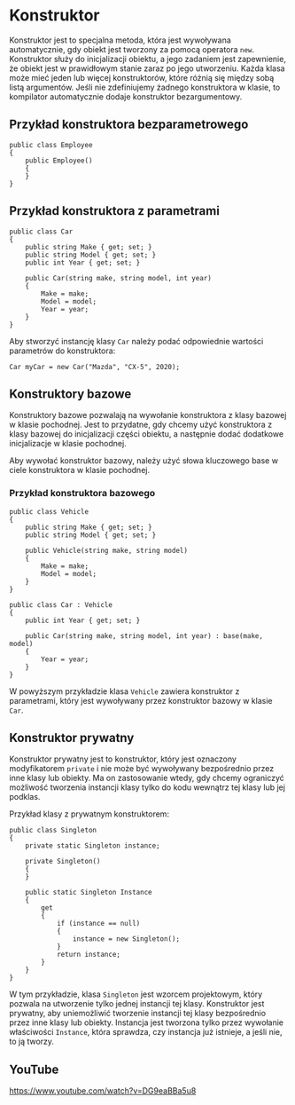 # Konstruktor

Konstruktor jest to specjalna metoda, która jest wywoływana automatycznie, gdy obiekt jest tworzony za pomocą operatora `new`. Konstruktor służy do inicjalizacji obiektu, a jego zadaniem jest zapewnienie, że obiekt jest w prawidłowym stanie zaraz po jego utworzeniu. Każda klasa może mieć jeden lub więcej konstruktorów, które różnią się między sobą listą argumentów. Jeśli nie zdefiniujemy żadnego konstruktora w klasie, to kompilator automatycznie dodaje konstruktor bezargumentowy.

## Przykład konstruktora bezparametrowego

```
public class Employee
{
    public Employee()
    {
    }
}
```

## Przykład konstruktora z parametrami

```
public class Car
{
    public string Make { get; set; }
    public string Model { get; set; }
    public int Year { get; set; }

    public Car(string make, string model, int year)
    {
        Make = make;
        Model = model;
        Year = year;
    }
}
```

Aby stworzyć instancję klasy `Car` należy podać odpowiednie wartości parametrów do konstruktora:

```
Car myCar = new Car("Mazda", "CX-5", 2020);
```

## Konstruktory bazowe
Konstruktory bazowe pozwalają na wywołanie konstruktora z klasy bazowej w klasie pochodnej. Jest to przydatne, gdy chcemy użyć konstruktora z klasy bazowej do inicjalizacji części obiektu, a następnie dodać dodatkowe inicjalizacje w klasie pochodnej.

Aby wywołać konstruktor bazowy, należy użyć słowa kluczowego base w ciele konstruktora w klasie pochodnej.

### Przykład konstruktora bazowego
```
public class Vehicle
{
    public string Make { get; set; }
    public string Model { get; set; }

    public Vehicle(string make, string model)
    {
        Make = make;
        Model = model;
    }
}

public class Car : Vehicle
{
    public int Year { get; set; }

    public Car(string make, string model, int year) : base(make, model)
    {
        Year = year;
    }
}
```

W powyższym przykładzie klasa `Vehicle` zawiera konstruktor z parametrami, który jest wywoływany przez konstruktor bazowy w klasie `Car`.

## Konstruktor prywatny

Konstruktor prywatny jest to konstruktor, który jest oznaczony modyfikatorem `private` i nie może być wywoływany bezpośrednio przez inne klasy lub obiekty. Ma on zastosowanie wtedy, gdy chcemy ograniczyć możliwość tworzenia instancji klasy tylko do kodu wewnątrz tej klasy lub jej podklas.

Przykład klasy z prywatnym konstruktorem:

```
public class Singleton
{
    private static Singleton instance;

    private Singleton()
    {
    }

    public static Singleton Instance
    {
        get
        {
            if (instance == null)
            {
                instance = new Singleton();
            }
            return instance;
        }
    }
}
```

W tym przykładzie, klasa `Singleton` jest wzorcem projektowym, który pozwala na utworzenie tylko jednej instancji tej klasy. Konstruktor jest prywatny, aby uniemożliwić tworzenie instancji tej klasy bezpośrednio przez inne klasy lub obiekty. Instancja jest tworzona tylko przez wywołanie właściwości `Instance`, która sprawdza, czy instancja już istnieje, a jeśli nie, to ją tworzy.


## YouTube
https://www.youtube.com/watch?v=DG9eaBBa5u8